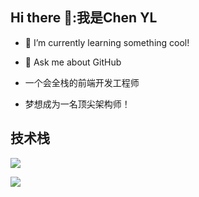 ## Hi there 👋:我是Chen YL

<!--
**chen688L/chen688L** is a ✨ _special_ ✨ repository because its `README.md` (this file) appears on your GitHub profile.

Here are some ideas to get you started:

- 🔭 I’m currently working on ...
- 🌱 I’m currently learning ...
- 👯 I’m looking to collaborate on ...
- 🤔 I’m looking for help with ...
- 💬 Ask me about ...
- 📫 How to reach me: ...
- 😄 Pronouns: ...
- ⚡ Fun fact: ...
-->

- 🌱 I’m currently learning something cool!
- 💬 Ask me about GitHub

- 一个会全栈的前端开发工程师
- 梦想成为一名顶尖架构师！

## 技术栈
<p align="left">
  <a href="https://skillicons.dev">
    <img src="https://skillicons.dev/icons?i=html,css,javascript,scss,vue,nuxt,typescript,nodejs,express,webpack,vite" />
  </a>
</p>

<p align="left">
  <a href="https://skillicons.dev">
    <img src="https://skillicons.dev/icons?i=java,spring,python,postman,mysql,redis,eclipse,figma,gitlab" />
  </a>
</p>
